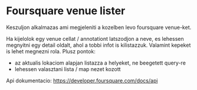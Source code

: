 # Foursquare venue lister

Keszuljon alkalmazas ami megjeleniti a kozelben levo foursquare venue-ket. 

Ha kijelolok egy venue cellat / annotationt latszodjon a neve, es lehessen megnyitni egy detail oldalt, ahol a tobbi infot is kilistazzuk. Valamint kepeket is lehet megnezni rola.
Plusz pontok:
- az aktualis lokaciom alapjan listazza a helyeket, ne beegetett query-re
- lehessen valasztani lista / map nezet kozott

Api dokumentacio:
https://developer.foursquare.com/docs/api